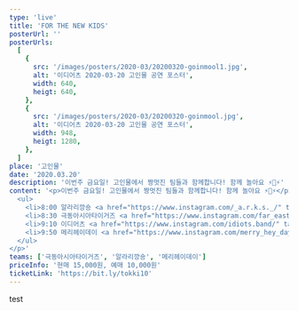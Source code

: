 ```yaml
---
type: 'live'
title: 'FOR THE NEW KIDS'
posterUrl: ''
posterUrls:
  [
    {
      src: '/images/posters/2020-03/20200320-goinmool1.jpg',
      alt: '이디어츠 2020-03-20 고인물 공연 포스터',
      width: 640,
      heigt: 640,
    },
    {
      src: '/images/posters/2020-03/20200320-goinmool.jpg',
      alt: '이디어츠 2020-03-20 고인물 공연 포스터',
      width: 948,
      heigt: 1280,
    },
  ]
place: '고인물'
date: '2020.03.20'
description: '이번주 금요일! 고인물에서 짱멋진 팀들과 함께합니다! 함께 놀아요 ⚡️👻⚡️'
content: '<p>이번주 금요일! 고인물에서 짱멋진 팀들과 함께합니다! 함께 놀아요 ⚡️👻⚡️</p><p>🦕 타임테이블<br/>
  <ul>
    <li>8:00 알라리깡숑 <a href="https://www.instagram.com/_a.r.k.s._/" target="_blank">@_a.r.k.s._</a></li>
    <li>8:30 극동아시아타이거즈 <a href="https://www.instagram.com/far_east_asian_tigers/" target="_blank">@far_east_asian_tigers</a></li>
    <li>9:10 이디어츠 <a href="https://www.instagram.com/idiots.band/" target="_blank">@idiots.band</a></li>
    <li>9:50 메리헤이데이 <a href="https://www.instagram.com/merry_hey_day/" target="_blank">@merry_hey_day</a></li>
  </ul>
</p>'
teams: ['극동아시아타이거즈', '알라리깡숑', '메리헤이데이']
priceInfo: '현매 15,000원, 예매 10,000원'
ticketLink: 'https://bit.ly/tokki10'
---
```


test
